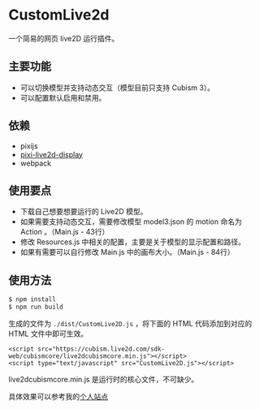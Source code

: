 # CustomLive2d

一个简易的网页 live2D 运行插件。

## 主要功能

- 可以切换模型并支持动态交互（模型目前只支持 Cubism 3）。
- 可以配置默认启用和禁用。

## 依赖

- pixijs
- [pixi-live2d-display](https://github.com/guansss/pixi-live2d-display)
- webpack

## 使用要点

- 下载自己想要想要运行的 Live2D 模型。
- 如果需要支持动态交互，需要修改模型 model3.json 的 motion 命名为 Action 。（Main.js - 43行）
- 修改 Resources.js 中相关的配置，主要是关于模型的显示配置和路径。
- 如果有需要可以自行修改 Main.js 中的画布大小。（Main.js - 84行）

## 使用方法

``` bash
$ npm install
$ npm run build
```

生成的文件为 `./dist/CustomLive2D.js` ，将下面的 HTML 代码添加到对应的 HTML 文件中即可生效。

```
<script src="https://cubism.live2d.com/sdk-web/cubismcore/live2dcubismcore.min.js"></script>
<script type="text/javascript" src="CustomLive2D.js"></script>
```

live2dcubismcore.min.js 是运行时的核心文件，不可缺少。

具体效果可以参考我的[个人站点](https://yuweizzz.github.io/)
